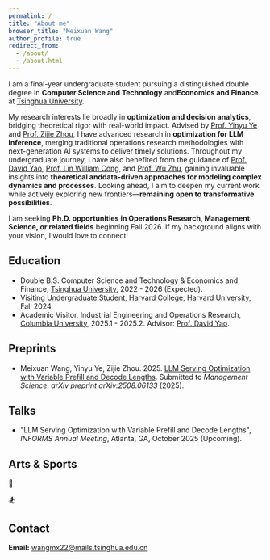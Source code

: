 ```yaml
---
permalink: /
title: "About me"
browser_title: "Meixuan Wang"
author_profile: true
redirect_from: 
  - /about/
  - /about.html
---
```


<!-- This is the front page of a website that is powered by the [Academic Pages template](https://github.com/academicpages/academicpages.github.io) and hosted on GitHub pages. [GitHub pages](https://pages.github.com) is a free service in which websites are built and hosted from code and data stored in a GitHub repository, automatically updating when a new commit is made to the repository. This template was forked from the [Minimal Mistakes Jekyll Theme](https://mmistakes.github.io/minimal-mistakes/) created by Michael Rose, and then extended to support the kinds of content that academics have: publications, talks, teaching, a portfolio, blog posts, and a dynamically-generated CV. Incidentally, these same features make it a great template for anyone that needs to show off a professional template!

 You can fork [this template](https://github.com/academicpages/academicpages.github.io) right now, modify the configuration and Markdown files, add your own PDFs and other content, and have your own site for free, with no ads!

A data-driven personal website
======
Like many other Jekyll-based GitHub Pages templates, Academic Pages makes you separate the website's content from its form. The content & metadata of your website are in structured Markdown files, while various other files constitute the theme, specifying how to transform that content & metadata into HTML pages. You keep these various Markdown (.md), YAML (.yml), HTML, and CSS files in a public GitHub repository. Each time you commit and push an update to the repository, the [GitHub pages](https://pages.github.com/) service creates static HTML pages based on these files, which are hosted on GitHub's servers free of charge.

Many of the features of dynamic content management systems (like Wordpress) can be achieved in this fashion, using a fraction of the computational resources and with far less vulnerability to hacking and DDoSing. You can also modify the theme to your heart's content without touching the content of your site. If you get to a point where you've broken something in Jekyll/HTML/CSS beyond repair, your Markdown files describing your talks, publications, etc. are safe. You can rollback the changes or even delete the repository and start over - just be sure to save the Markdown files! You can also write scripts that process the structured data on the site, such as [this one](https://github.com/academicpages/academicpages.github.io/blob/master/talkmap.ipynb) that analyzes metadata in pages about talks to display [a map of every location you've given a talk](https://academicpages.github.io/talkmap.html).

For those users that need more advanced functionality, the template also supports the following popular tools:
- [MathJax](https://www.mathjax.org/) for mathematical equations
- [Mermaid](https://mermaid.js.org/) for diagraming
- [Plotly](https://plotly.com/javascript/) for plotting

Getting started
======
1. Register a GitHub account if you don't have one and confirm your e-mail (required!)
2. Fork [this template](https://github.com/academicpages/academicpages.github.io) by clicking the "Use this template" button in the top right. 
3. Go to the repository's settings (rightmost item in the tabs that start with "Code", should be below "Unwatch"). Rename the repository "[your GitHub username].github.io", which will also be your website's URL.
4. Set site-wide configuration and create content & metadata (see below -- also see [this set of diffs](http://archive.is/3TPas) showing what files were changed to set up [an example site](https://getorg-testacct.github.io) for a user with the username "getorg-testacct")
5. Upload any files (like PDFs, .zip files, etc.) to the files/ directory. They will appear at https://[your GitHub username].github.io/files/example.pdf.  
6. Check status by going to the repository settings, in the "GitHub pages" section

Site-wide configuration
------
The main configuration file for the site is in the base directory in [_config.yml](https://github.com/academicpages/academicpages.github.io/blob/master/_config.yml), which defines the content in the sidebars and other site-wide features. You will need to replace the default variables with ones about yourself and your site's github repository. The configuration file for the top menu is in [_data/navigation.yml](https://github.com/academicpages/academicpages.github.io/blob/master/_data/navigation.yml). For example, if you don't have a portfolio or blog posts, you can remove those items from that navigation.yml file to remove them from the header. 

Create content & metadata
------
For site content, there is one Markdown file for each type of content, which are stored in directories like _publications, _talks, _posts, _teaching, or _pages. For example, each talk is a Markdown file in the [_talks directory](https://github.com/academicpages/academicpages.github.io/tree/master/_talks). At the top of each Markdown file is structured data in YAML about the talk, which the theme will parse to do lots of cool stuff. The same structured data about a talk is used to generate the list of talks on the [Talks page](https://academicpages.github.io/talks), each [individual page](https://academicpages.github.io/talks/2012-03-01-talk-1) for specific talks, the talks section for the [CV page](https://academicpages.github.io/cv), and the [map of places you've given a talk](https://academicpages.github.io/talkmap.html) (if you run this [python file](https://github.com/academicpages/academicpages.github.io/blob/master/talkmap.py) or [Jupyter notebook](https://github.com/academicpages/academicpages.github.io/blob/master/talkmap.ipynb), which creates the HTML for the map based on the contents of the _talks directory).

**Markdown generator**

The repository includes [a set of Jupyter notebooks](https://github.com/academicpages/academicpages.github.io/tree/master/markdown_generator
) that converts a CSV containing structured data about talks or presentations into individual Markdown files that will be properly formatted for the Academic Pages template. The sample CSVs in that directory are the ones I used to create my own personal website at stuartgeiger.com. My usual workflow is that I keep a spreadsheet of my publications and talks, then run the code in these notebooks to generate the Markdown files, then commit and push them to the GitHub repository.

How to edit your site's GitHub repository
------
Many people use a git client to create files on their local computer and then push them to GitHub's servers. If you are not familiar with git, you can directly edit these configuration and Markdown files directly in the github.com interface. Navigate to a file (like [this one](https://github.com/academicpages/academicpages.github.io/blob/master/_talks/2012-03-01-talk-1.md) and click the pencil icon in the top right of the content preview (to the right of the "Raw | Blame | History" buttons). You can delete a file by clicking the trashcan icon to the right of the pencil icon. You can also create new files or upload files by navigating to a directory and clicking the "Create new file" or "Upload files" buttons. 

Example: editing a Markdown file for a talk
![Editing a Markdown file for a talk](/images/editing-talk.png)

For more info
------
More info about configuring Academic Pages can be found in [the guide](https://academicpages.github.io/markdown/), the [growing wiki](https://github.com/academicpages/academicpages.github.io/wiki), and you can always [ask a question on GitHub](https://github.com/academicpages/academicpages.github.io/discussions). The [guides for the Minimal Mistakes theme](https://mmistakes.github.io/minimal-mistakes/docs/configuration/) (which this theme was forked from) might also be helpful. -->

I am a final-year undergraduate student pursuing a distinguished double degree in **​Computer Science and Technology​** and **​Economics and Finance​** at [Tsinghua University](https://www.tsinghua.edu.cn/en/).

My research interests lie broadly in **optimization and decision analytics**, bridging theoretical rigor with real-world impact. Advised by [Prof. Yinyu Ye](https://stanford.edu/~yyye/) and [Prof. Zijie Zhou](https://sites.mit.edu/zijiezhou/), I have advanced research in ​**optimization for LLM inference**, merging traditional operations research methodologies with next-generation AI systems to deliver timely solutions. Throughout my undergraduate journey, I have also benefited from the guidance of [Prof. David Yao](https://www.columbia.edu/~yao/), [Prof. Lin William Cong](https://business.cornell.edu/faculty-research/faculty/lc898/), and [Prof. Wu Zhu](https://www.sem.tsinghua.edu.cn/en/info/1216/7050.htm), gaining invaluable insights into **theoretical and ​data-driven approaches for modeling complex dynamics and processes**. Looking ahead, I aim to deepen my current work while actively exploring new frontiers—**remaining open to transformative possibilities**.

I am seeking **Ph.D. opportunities in Operations Research, Management Science, or related fields**​ beginning Fall 2026. If my background aligns with your vision, I would love to connect!​​

Education
------
- Double B.S. Computer Science and Technology & Economics and Finance, [Tsinghua University](https://www.tsinghua.edu.cn/en/), 2022 - 2026 (Expected).
- [Visiting Undergraduate Student](https://college.harvard.edu/admissions/apply/visiting-undergraduate-students), Harvard College, [Harvard University](https://www.harvard.edu/), Fall 2024.
- Academic Visitor, Industrial Engineering and Operations Research, [Columbia University](https://www.columbia.edu/), 2025.1 - 2025.2. Advisor: [Prof. David Yao](https://www.columbia.edu/~yao/).

Preprints
------
- Meixuan Wang, Yinyu Ye, Zijie Zhou. 2025. [LLM Serving Optimization with Variable Prefill and Decode Lengths](https://arxiv.org/abs/2508.06133). Submitted to *Management Science*. *arXiv preprint arXiv:2508.06133* (2025).

Talks
------
- "LLM Serving Optimization with Variable Prefill and Decode Lengths", *INFORMS Annual Meeting*, Atlanta, GA, October 2025 (Upcoming).

Arts & Sports
------
🎻

🏂

Contact
------
**Email:** [wangmx22@mails.tsinghua.edu.cn](mailto:wangmx22@mails.tsinghua.edu.cn)